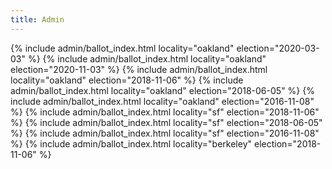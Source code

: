 ```yaml
---
title: Admin
---
```


{% include admin/ballot_index.html locality="oakland" election="2020-03-03" %}
{% include admin/ballot_index.html locality="oakland" election="2020-11-03" %}
{% include admin/ballot_index.html locality="oakland" election="2018-11-06" %}
{% include admin/ballot_index.html locality="oakland" election="2018-06-05" %}
{% include admin/ballot_index.html locality="oakland" election="2016-11-08" %}
{% include admin/ballot_index.html locality="sf" election="2018-11-06" %}
{% include admin/ballot_index.html locality="sf" election="2018-06-05" %}
{% include admin/ballot_index.html locality="sf" election="2016-11-08" %}
{% include admin/ballot_index.html locality="berkeley" election="2018-11-06" %}
